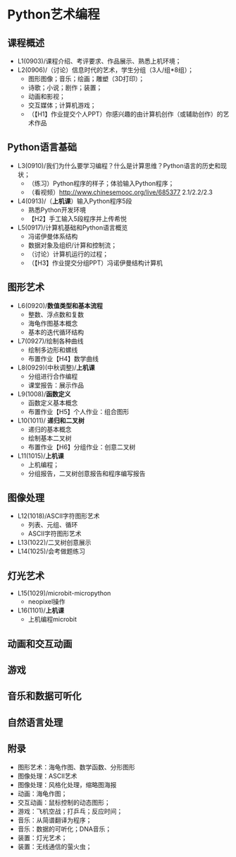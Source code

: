 # Python艺术编程
## 课程概述
- L1(0903)/课程介绍、考评要求、作品展示、熟悉上机环境；
- L2(0906)/（讨论）信息时代的艺术，学生分组（3人/组*8组）；
  - 图形图像；音乐；绘画；雕塑（3D打印）；
  - 诗歌；小说；剧作；装置；
  - 动画和影视；
  - 交互媒体；计算机游戏；
  - （【H1】作业提交个人PPT）你感兴趣的由计算机创作（或辅助创作）的艺术作品

## Python语言基础
- L3(0910)/我们为什么要学习编程？什么是计算思维？Python语言的历史和现状；
  - （练习）Python程序的样子；体验输入Python程序；
  - （看视频）http://www.chinesemooc.org/live/685377 2.1/2.2/2.3
- L4(0913)/（__上机课__）输入Python程序5段
  - 熟悉Python开发环境
  - 【H2】手工输入5段程序并上传希悦
- L5(0917)/计算机基础和Python语言概览
  - 冯诺伊曼体系结构
  - 数据对象及组织/计算和控制流；
  - （讨论）计算机运行的过程；
  - （【H3】作业提交分组PPT）冯诺伊曼结构计算机

## 图形艺术
- L6(0920)/__数值类型和基本流程__
  - 整数、浮点数和复数
  - 海龟作图基本概念
  - 基本的迭代循环结构
- L7(0927)/绘制各种曲线
  - 绘制多边形和螺线
  - 布置作业【H4】数学曲线
- L8(0929)(中秋调整)/__上机课__
  - 分组进行合作编程
  - 课堂报告：展示作品
- L9(1008)/__函数定义__
  - 函数定义基本概念
  - 布置作业【H5】个人作业：组合图形
- L10(1011)/ __递归和二叉树__
  - 递归的基本概念
  - 绘制基本二叉树
  - 布置作业【H6】分组作业：创意二叉树
- L11(1015)/__上机课__
  - 上机编程；
  - 分组报告，二叉树创意报告和程序编写报告

## 图像处理
- L12(1018)/ASCII字符图形艺术
  - 列表、元组、循环
  - ASCII字符图形艺术
- L13(1022)/二叉树创意展示
- L14(1025)/会考做题练习

## 灯光艺术
- L15(1029)/microbit-micropython
  - neopixel操作
- L16(1101)/__上机课__
  - 上机编程microbit

## 动画和交互动画
## 游戏
## 音乐和数据可听化
## 自然语言处理


## 附录
- 图形艺术：海龟作图、数学函数、分形图形
- 图像处理：ASCII艺术
- 图像处理：风格化处理，缩略图海报
- 动画：海龟作图；
- 交互动画：鼠标控制的动态图形；
- 游戏：飞机空战；打乒乓；反应时间；
- 音乐：从简谱翻译为程序；
- 音乐：数据的可听化；DNA音乐；
- 装置：灯光艺术；
- 装置：无线通信的萤火虫；